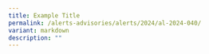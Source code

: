 ```yaml
---
title: Example Title
permalink: /alerts-advisories/alerts/2024/al-2024-040/
variant: markdown
description: ""
---
```

